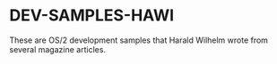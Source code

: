 # DEV-SAMPLES-HAWI
These are OS/2 development samples that Harald Wilhelm wrote from several magazine articles. 
